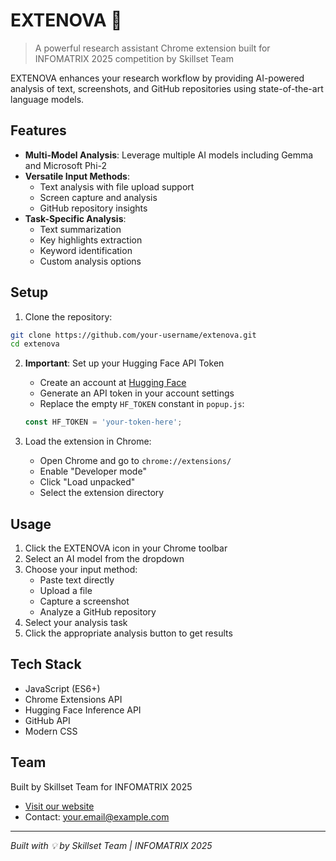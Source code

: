 # EXTENOVA 🔬

> A powerful research assistant Chrome extension built for INFOMATRIX 2025 competition by Skillset Team

EXTENOVA enhances your research workflow by providing AI-powered analysis of text, screenshots, and GitHub repositories using state-of-the-art language models.


## Features

- **Multi-Model Analysis**: Leverage multiple AI models including Gemma and Microsoft Phi-2
- **Versatile Input Methods**:
  - Text analysis with file upload support
  - Screen capture and analysis
  - GitHub repository insights
- **Task-Specific Analysis**:
  - Text summarization
  - Key highlights extraction
  - Keyword identification
  - Custom analysis options

## Setup

1. Clone the repository:
```bash
git clone https://github.com/your-username/extenova.git
cd extenova
```

2. **Important**: Set up your Hugging Face API Token
   - Create an account at [Hugging Face](https://huggingface.co)
   - Generate an API token in your account settings
   - Replace the empty `HF_TOKEN` constant in `popup.js`:
   ```javascript
   const HF_TOKEN = 'your-token-here';
   ```

3. Load the extension in Chrome:
   - Open Chrome and go to `chrome://extensions/`
   - Enable "Developer mode"
   - Click "Load unpacked"
   - Select the extension directory

## Usage

1. Click the EXTENOVA icon in your Chrome toolbar
2. Select an AI model from the dropdown
3. Choose your input method:
   - Paste text directly
   - Upload a file
   - Capture a screenshot
   - Analyze a GitHub repository
4. Select your analysis task
5. Click the appropriate analysis button to get results

## Tech Stack

- JavaScript (ES6+)
- Chrome Extensions API
- Hugging Face Inference API
- GitHub API
- Modern CSS

## Team

Built by Skillset Team for INFOMATRIX 2025
- [Visit our website](https://skillset.edu.kz/)
- Contact: your.email@example.com

---

*Built with 💡 by Skillset Team | INFOMATRIX 2025*
